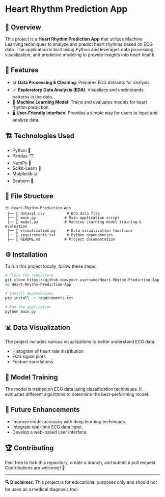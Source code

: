 # Heart Rhythm Prediction App

## 📌 Overview
This project is a **Heart Rhythm Prediction App** that utilizes Machine Learning techniques to analyze and predict heart rhythms based on ECG data. The application is built using Python and leverages data processing, visualization, and predictive modeling to provide insights into heart health.

## 🚀 Features
- 📊 **Data Processing & Cleaning**: Prepares ECG datasets for analysis.
- 📈 **Exploratory Data Analysis (EDA)**: Visualizes and understands patterns in the data.
- 🔮 **Machine Learning Model**: Trains and evaluates models for heart rhythm prediction.
- 🖥 **User-Friendly Interface**: Provides a simple way for users to input and analyze data.

## 🏗 Technologies Used
- Python 🐍
- Pandas 🗂
- NumPy 🔢
- Scikit-Learn 🤖
- Matplotlib 📊
- Seaborn 🌊

## 📂 File Structure
```
📦 Heart-Rhythm-Prediction-App
 ├── 📜 dataset.csv          # ECG data file
 ├── 📜 main.py             # Main application script
 ├── 📜 model.py            # Machine Learning model training & evaluation
 ├── 📜 visualization.py     # Data visualization functions
 ├── 📜 requirements.txt     # Python dependencies
 ├── 📜 README.md           # Project documentation
```

## ⚙️ Installation
To run this project locally, follow these steps:
```bash
# Clone the repository
git clone https://github.com/your-username/Heart-Rhythm-Prediction-App.git
cd Heart-Rhythm-Prediction-App

# Install dependencies
pip install -r requirements.txt

# Run the application
python main.py
```

## 📊 Data Visualization
The project includes various visualizations to better understand ECG data:
- Histogram of heart rate distribution
- ECG signal plots
- Feature correlations

## 🎯 Model Training
The model is trained on ECG data using classification techniques. It evaluates different algorithms to determine the best-performing model.

## 📝 Future Enhancements
- Improve model accuracy with deep learning techniques.
- Integrate real-time ECG data input.
- Develop a web-based user interface.

## 🏆 Contributing
Feel free to fork this repository, create a branch, and submit a pull request. Contributions are welcome! 🎉



---
**🔍 Disclaimer:** This project is for educational purposes only and should not be used as a medical diagnosis tool.

